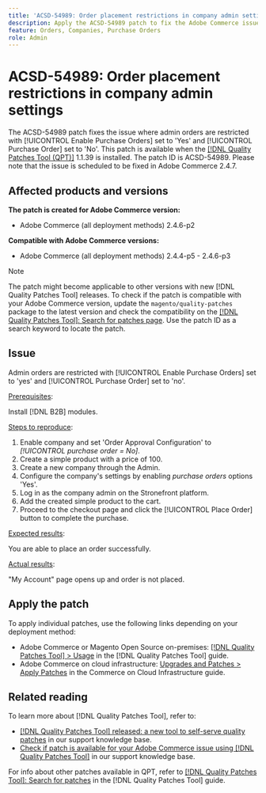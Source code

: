 ```yaml
---
title: 'ACSD-54989: Order placement restrictions in company admin settings'
description: Apply the ACSD-54989 patch to fix the Adobe Commerce issue where admin orders are restricted with [!UICONTROL Enable Purchase Orders] set to 'yes' and [!UICONTROL Purchase Order] set to 'no'.
feature: Orders, Companies, Purchase Orders
role: Admin
---
```

# ACSD-54989: Order placement restrictions in company admin settings

The ACSD-54989 patch fixes the issue where admin orders are restricted with [!UICONTROL Enable Purchase Orders] set to 'Yes' and [!UICONTROL Purchase Order] set to 'No'. This patch is available when the [[!DNL Quality Patches Tool (QPT)]](/help/announcements/adobe-commerce-announcements/magento-quality-patches-released-new-tool-to-self-serve-quality-patches.md) 1.1.39 is installed. The patch ID is ACSD-54989. Please note that the issue is scheduled to be fixed in Adobe Commerce 2.4.7.

## Affected products and versions

**The patch is created for Adobe Commerce version:**

* Adobe Commerce (all deployment methods) 2.4.6-p2

**Compatible with Adobe Commerce versions:**

* Adobe Commerce (all deployment methods) 2.4.4-p5 - 2.4.6-p3

>[!NOTE]
>
>The patch might become applicable to other versions with new [!DNL Quality Patches Tool] releases. To check if the patch is compatible with your Adobe Commerce version, update the `magento/quality-patches` package to the latest version and check the compatibility on the [[!DNL Quality Patches Tool]: Search for patches page](https://experienceleague.adobe.com/tools/commerce-quality-patches/index.html). Use the patch ID as a search keyword to locate the patch.

## Issue

Admin orders are restricted with [!UICONTROL Enable Purchase Orders] set to 'yes' and [!UICONTROL Purchase Order] set to 'no'.

<u>Prerequisites</u>:

Install [!DNL B2B] modules.

<u>Steps to reproduce</u>:

1. Enable company and set 'Order Approval Configuration' to *[!UICONTROL purchase order = No]*.
1. Create a simple product with a price of 100.
1. Create a new company through the Admin.
1. Configure the company's settings by enabling *purchase orders* options 'Yes'.
1. Log in as the company admin on the Stronefront platform.
1. Add the created simple product to the cart.
1. Proceed to the checkout page and click the [!UICONTROL Place Order] button to complete the purchase.

<u>Expected results</u>:

You are able to place an order successfully.

<u>Actual results</u>:

"My Account" page opens up and order is not placed.

## Apply the patch

To apply individual patches, use the following links depending on your deployment method:

* Adobe Commerce or Magento Open Source on-premises: [[!DNL Quality Patches Tool] > Usage](https://experienceleague.adobe.com/docs/commerce-operations/tools/quality-patches-tool/usage.html) in the [!DNL Quality Patches Tool] guide.
* Adobe Commerce on cloud infrastructure: [Upgrades and Patches > Apply Patches](https://experienceleague.adobe.com/docs/commerce-cloud-service/user-guide/develop/upgrade/apply-patches.html) in the Commerce on Cloud Infrastructure guide.

## Related reading

To learn more about [!DNL Quality Patches Tool], refer to:

* [[!DNL Quality Patches Tool] released: a new tool to self-serve quality patches](/help/announcements/adobe-commerce-announcements/magento-quality-patches-released-new-tool-to-self-serve-quality-patches.md) in our support knowledge base.
* [Check if patch is available for your Adobe Commerce issue using [!DNL Quality Patches Tool]](/help/support-tools/patches-available-in-qpt-tool/check-patch-for-magento-issue-with-magento-quality-patches.md) in our support knowledge base.

For info about other patches available in QPT, refer to [[!DNL Quality Patches Tool]: Search for patches](https://experienceleague.adobe.com/tools/commerce-quality-patches/index.html) in the [!DNL Quality Patches Tool] guide.
